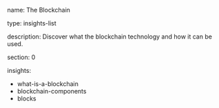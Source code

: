 name: The Blockchain

type: insights-list

description: Discover what the blockchain technology and how it can be used.

section: 0

insights:
 - what-is-a-blockchain
 - blockchain-components
 - blocks
